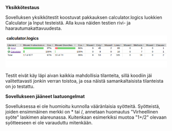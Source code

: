 **Yksikkötestaus**

Sovelluksen yksikkötestit koostuvat pakkauksen calculator.logics luokkien Calculator ja Input testeistä.
Alla kuva näiden testien rivi- ja haarautumakattavuudesta.

![Testikattavuusraportti](testikattavuus.png)

Testit eivät käy läpi aivan kaikkia mahdollisia tilanteita, sillä koodiin jäi valitettavasti jonkin verran toistoa, ja osa näistä samankaltaisista tilanteista on jo testattu.

**Sovellukseen jääneet laatuongelmat**

Sovelluksessa ei ole huomioitu kunnolla vääränlaisia syötteitä. Syötteistä, joiden ensimmäinen merkki on * tai /, annetaan huomautus "Virheellinen syöte" laskimen alareunassa. Kuitenkaan esimerkiksi muotoa "1+/2" olevaan syötteeseen ei ole varauduttu mitenkään.
